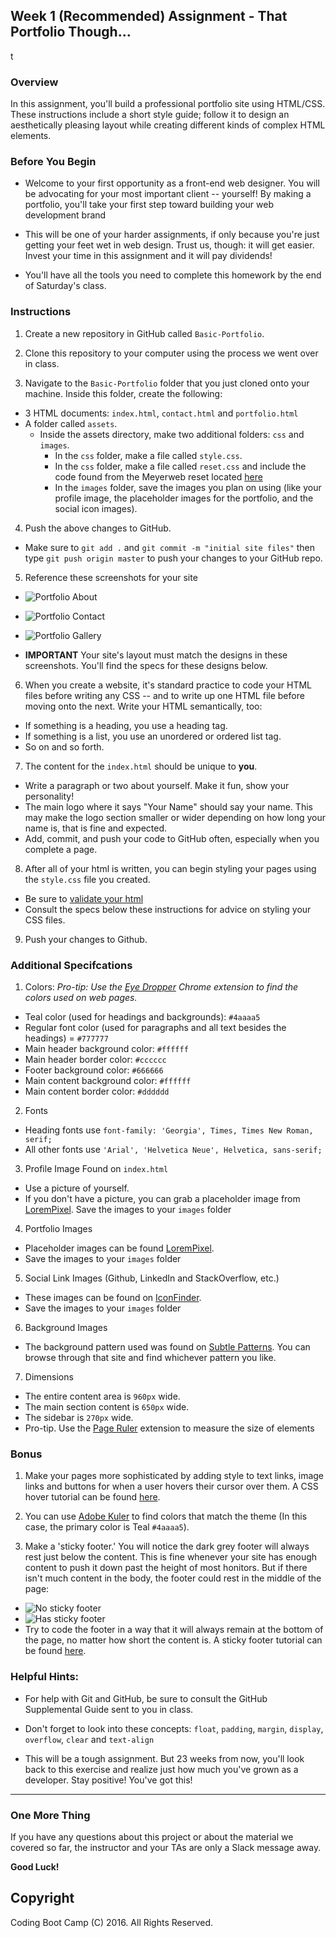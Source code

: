 ## Week 1 (Recommended) Assignment - That Portfolio Though...
t
### Overview
In this assignment, you'll build a professional portfolio site using HTML/CSS. These instructions include a short style guide; follow it to design an aesthetically pleasing layout while creating different kinds of complex HTML elements. 

### Before You Begin
* Welcome to your first opportunity as a front-end web designer. You will be advocating for your most important client -- yourself! By making a portfolio, you'll take your first step toward building your web development brand

* This will be one of your harder assignments, if only because you're just getting your feet wet in web design. Trust us, though: it will get easier. Invest your time in this assignment and it will pay dividends!

* You'll have all the tools you need to complete this homework by the end of Saturday's class. 

### Instructions
1. Create a new repository in GitHub called `Basic-Portfolio`.

2. Clone this repository to your computer using the process we went over in class.

3. Navigate to the `Basic-Portfolio` folder that you just cloned onto your machine. Inside this folder, create the following: 
  * 3 HTML documents: `index.html`, `contact.html` and `portfolio.html`
  * A folder called `assets`.
    * Inside the assets directory, make two additional folders: `css` and `images`.
      * In the `css` folder, make a file called `style.css`.
      * In the `css` folder, make a file called `reset.css` and include the code found from the Meyerweb reset located [here](http://meyerweb.com/eric/tools/css/reset/reset.css)
      * In the `images` folder, save the images you plan on using (like your profile image, the placeholder images for the portfolio, and the social icon images).

4. Push the above changes to GitHub. 
  * Make sure to `git add .` and `git commit -m "initial site files"` then type `git push origin master` to push your changes to your GitHub repo.

5. Reference these screenshots for your site
    
  * ![Portfolio About](Images/Portfolio_About.png)

  * ![Portfolio Contact](Images/Portfolio_Contact.png)

  * ![Portfolio Gallery](Images/Portfolio_Gallery.png)

  * **IMPORTANT** Your site's layout must match the designs in these screenshots. You'll find the specs for these designs below. 

6. When you create a website, it's standard practice to code your HTML files before writing any CSS -- and to write up one HTML file before moving onto the next. Write your HTML semantically, too: 
  * If something is a heading, you use a heading tag. 
  * If something is a list, you use an unordered or ordered list tag.
  * So on and so forth.

7. The content for the `index.html` should be unique to **you**. 
  * Write a paragraph or two about yourself. Make it fun, show your personality!
  * The main logo where it says "Your Name" should say your name. This may make the logo section smaller or wider depending on how long your name is, that is fine and expected.
  * Add, commit, and push your code to GitHub often, especially when you complete a page.

8. After all of your html is written, you can begin styling your pages using the `style.css` file you created.
  * Be sure to [validate your html](https://validator.w3.org/#validate_by_input)
  * Consult the specs below these instructions for advice on styling your CSS files.

9. Push your changes to Github.

### Additional Specifcations
1. Colors: *Pro-tip: Use the [Eye Dropper](https://chrome.google.com/webstore/detail/eye-dropper/hmdcmlfkchdmnmnmheododdhjedfccka) Chrome extension to find the colors used on web pages.*
  * Teal color (used for headings and backgrounds): `#4aaaa5`
  * Regular font color (used for paragraphs and all text besides the headings) = `#777777`
  * Main header background color: `#ffffff`
  * Main header border color: `#cccccc`
  * Footer background color: `#666666`
  * Main content background color: `#ffffff`
  * Main content border color: `#dddddd`

2. Fonts
  * Heading fonts use `font-family: 'Georgia', Times, Times New Roman, serif;`
  * All other fonts use `'Arial', 'Helvetica Neue', Helvetica, sans-serif;`

3. Profile Image Found on `index.html`
  * Use a picture of yourself. 
  * If you don't have a picture, you can grab a placeholder image from [LoremPixel](http://lorempixel.com/). Save the images to your `images` folder

4. Portfolio Images
  * Placeholder images can be found [LoremPixel](http://lorempixel.com/). 
  * Save the images to your `images` folder

5. Social Link Images (Github, LinkedIn and StackOverflow, etc.)
  * These images can be found on [IconFinder](https://www.iconfinder.com/).
  * Save the images to your `images` folder

6. Background Images
  + The background pattern used was found on [Subtle Patterns](http://subtlepatterns.com/). You can browse through that site and find whichever pattern you like.

7. Dimensions
  * The entire content area is `960px` wide.
  * The main section content is `650px` wide.
  * The sidebar is `270px` wide.
  * Pro-tip. Use the [Page Ruler](https://chrome.google.com/webstore/detail/page-ruler/jlpkojjdgbllmedoapgfodplfhcbnbpn/related?hl=en) extension to measure the size of elements

### Bonus
1. Make your pages more sophisticated by adding style to text links, image links and buttons for when a user hovers their cursor over them. A CSS hover tutorial can be found [here](http://www.codeitpretty.com/2013/06/how-to-use-css-hover-effects.html). 

2. You can use [Adobe Kuler](https://color.adobe.com/create/color-wheel/) to find colors that match the theme (In this case, the primary color is Teal `#4aaaa5`).

3. Make a 'sticky footer.' You will notice the dark grey footer will always rest just below the content. This is fine whenever your site has enough content to push it down past the height of most honitors. But if there isn't much content in the body, the footer could rest in the middle of the page:
  * ![No sticky footer](Images/bonus_nosticky.jpg)
  * ![Has sticky footer](Images/bonus_stickyfooter.jpg)
  * Try to code the footer in a way that it will always remain at the bottom of the page, no matter how short the content is. A sticky footer tutorial can be found [here](http://ryanfait.com/html5-sticky-footer/). 

### Helpful Hints:
* For help with Git and GitHub, be sure to consult the GitHub Supplemental Guide sent to you in class.

* Don't forget to look into these concepts: `float`, `padding`, `margin`, `display`, `overflow`, `clear` and `text-align`

* This will be a tough assignment. But 23 weeks from now, you'll look back to this exercise and realize just how much you've grown as a developer. Stay positive! You've got this!


-------
### One More Thing
If you have any questions about this project or about the material we covered so far, the instructor and your TAs are only a Slack message away.

**Good Luck!**

## Copyright
Coding Boot Camp (C) 2016. All Rights Reserved.
